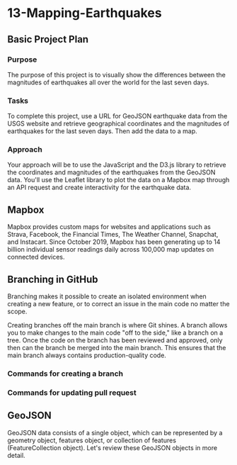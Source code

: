 # 13-Mapping-Earthquakes

## Basic Project Plan
### Purpose
The purpose of this project is to visually show the differences between the magnitudes of earthquakes all over the world for the last seven days.

### Tasks
To complete this project, use a URL for GeoJSON earthquake data from the USGS website and retrieve geographical coordinates and the magnitudes of earthquakes for the last seven days. Then add the data to a map.

### Approach
Your approach will be to use the JavaScript and the D3.js library to retrieve the coordinates and magnitudes of the earthquakes from the GeoJSON data. You'll use the Leaflet library to plot the data on a Mapbox map through an API request and create interactivity for the earthquake data.

## Mapbox
Mapbox provides custom maps for websites and applications such as Strava, Facebook, the Financial Times, The Weather Channel, Snapchat, and Instacart. Since October 2019, Mapbox has been generating up to 14 billion individual sensor readings daily across 100,000 map updates on connected devices.

## Branching in GitHub

Branching makes it possible to create an isolated environment when creating a new feature, or to correct an issue in the main code no matter the scope.

Creating branches off the main branch is where Git shines. A branch allows you to make changes to the main code "off to the side," like a branch on a tree. Once the code on the branch has been reviewed and approved, only then can the branch be merged into the main branch. This ensures that the main branch always contains production-quality code.

### Commands for creating a branch


### Commands for updating pull request 

## GeoJSON

GeoJSON data consists of a single object, which can be represented by a geometry object, features object, or collection of features (FeatureCollection object). Let's review these GeoJSON objects in more detail.